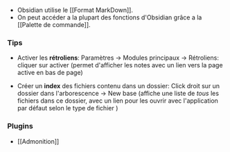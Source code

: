 
- Obsidian utilise le [[Format MarkDown]].
- On peut accéder a la plupart des fonctions d'Obsidian grâce a la [[Palette de commande]].

### Tips

- Activer les **rétroliens**:
Paramètres -> Modules principaux -> Rétroliens: cliquer sur activer
(permet d'afficher les notes avec un lien vers la page active en bas de page)

- Créer un **index** des fichiers contenu dans un dossier:
Click droit sur un dossier dans l'arborescence -> New base
(affiche une liste de *tous* les fichiers dans ce dossier, avec un lien pour les ouvrir avec l'application par défaut selon le type de fichier )


### Plugins

- [[Admonition]]

